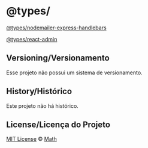 # @types/

[@types/nodemailer-express-handlebars](https://github.com/t-heu/types/tree/master/nodemailer-express-handlebars)

[@types/react-admin](https://github.com/t-heu/types/tree/master/react-admin)

## Versioning/Versionamento

Esse projeto não possui um sistema de versionamento.

## History/Histórico
Este projeto não há histórico.

## License/Licença do Projeto
[MIT License](./LICENSE) © [Math](https://github.com/t-heu/)
